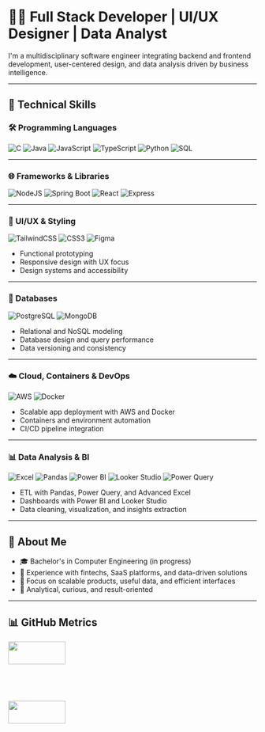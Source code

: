 # 👨‍💻 Full Stack Developer | UI/UX Designer | Data Analyst

I'm a multidisciplinary software engineer integrating backend and frontend development, user-centered design, and data analysis driven by business intelligence.

---

## 🧠 Technical Skills

### 🛠️ Programming Languages
![C](https://img.shields.io/badge/C-00599C?style=flat&logo=c&logoColor=white)
![Java](https://img.shields.io/badge/Java-007396?style=flat&logo=java&logoColor=white)
![JavaScript](https://img.shields.io/badge/JavaScript-F7DF1E?style=flat&logo=javascript&logoColor=black)
![TypeScript](https://img.shields.io/badge/TypeScript-3178C6?style=flat&logo=typescript&logoColor=white)
![Python](https://img.shields.io/badge/Python-3776AB?style=flat&logo=python&logoColor=white)
![SQL](https://img.shields.io/badge/SQL-003B57?style=flat&logo=postgresql&logoColor=white)

---

### 🌐 Frameworks & Libraries
![NodeJS](https://img.shields.io/badge/Node.js-339933?style=flat&logo=node.js&logoColor=white)
![Spring Boot](https://img.shields.io/badge/Spring%20Boot-6DB33F?style=flat&logo=spring-boot&logoColor=white)
![React](https://img.shields.io/badge/React-61DAFB?style=flat&logo=react&logoColor=black)
![Express](https://img.shields.io/badge/Express-000000?style=flat&logo=express&logoColor=white)

---

### 🎨 UI/UX & Styling
![TailwindCSS](https://img.shields.io/badge/Tailwind_CSS-38B2AC?style=flat&logo=tailwind-css&logoColor=white)
![CSS3](https://img.shields.io/badge/CSS3-1572B6?style=flat&logo=css3&logoColor=white)
![Figma](https://img.shields.io/badge/Figma-F24E1E?style=flat&logo=figma&logoColor=white)

- Functional prototyping  
- Responsive design with UX focus  
- Design systems and accessibility

---

### 🧩 Databases
![PostgreSQL](https://img.shields.io/badge/PostgreSQL-4169E1?style=flat&logo=postgresql&logoColor=white)
![MongoDB](https://img.shields.io/badge/MongoDB-47A248?style=flat&logo=mongodb&logoColor=white)

- Relational and NoSQL modeling  
- Database design and query performance  
- Data versioning and consistency

---

### ☁️ Cloud, Containers & DevOps
![AWS](https://img.shields.io/badge/AWS-232F3E?style=flat&logo=amazon-aws&logoColor=white)
![Docker](https://img.shields.io/badge/Docker-2496ED?style=flat&logo=docker&logoColor=white)

- Scalable app deployment with AWS and Docker  
- Containers and environment automation  
- CI/CD pipeline integration

---

### 📊 Data Analysis & BI
![Excel](https://img.shields.io/badge/Excel-217346?style=flat&logo=microsoft-excel&logoColor=white)
![Pandas](https://img.shields.io/badge/Pandas-150458?style=flat&logo=pandas&logoColor=white)
![Power BI](https://img.shields.io/badge/Power%20BI-F2C811?style=flat&logo=powerbi&logoColor=black)
![Looker Studio](https://img.shields.io/badge/Looker_Studio-4285F4?style=flat&logo=google&logoColor=white)
![Power Query](https://img.shields.io/badge/Power%20Query-4472C4?style=flat&logo=microsoft&logoColor=white)

- ETL with Pandas, Power Query, and Advanced Excel  
- Dashboards with Power BI and Looker Studio  
- Data cleaning, visualization, and insights extraction

---

## 📌 About Me

- 🎓 Bachelor's in Computer Engineering (in progress)  
- 💼 Experience with fintechs, SaaS platforms, and data-driven solutions  
- 🔁 Focus on scalable products, useful data, and efficient interfaces  
- 🧠 Analytical, curious, and result-oriented

---

## 📊 GitHub Metrics

<div style="width: 100%; height: 200px; display: flex; flex-wrap: wrap; gap: 24px;">
  <img src="https://github-readme-stats.vercel.app/api?username=FPGlasser&show_icons=true&theme=dark&include_all_commits=true&count_private=true&hide_title=true" width="48%"/>
  <img src="https://github-readme-stats.vercel.app/api/top-langs/?username=FPGlasser&layout=compact&theme=dark&hide_title=true" width="48%"  />
</div>
